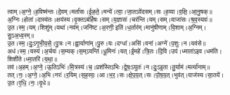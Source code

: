 

  
त्वाम्।अ॒ग्ने॒।ह॒विष्म॑न्तः।दे॒वम्।मर्ता॑सः।ई॒ळ॒ते॒।मन्ये॑।त्वा॒।जा॒तऽवे॑दसम्।सः।ह॒व्या।व॒क्षि॒।आ॒नु॒षक्॥  
अ॒ग्निः।होता॑।दास्व॑तः।क्षय॑स्य।वृ॒क्तऽब॑र्हिषः।सम्।य॒ज्ञासः॑।चर॑न्ति।यम्।सम्।वाजा॑सः।श्र॒व॒स्यवः॑॥  
उ॒त।स्म॒।यम्।शिशु॑म्।यथा॑।नव॑म्।जनि॑ष्ट।अ॒रणी॒ इति॑।ध॒र्तार॑म्।मानु॑षीणाम्।वि॒शाम्।अ॒ग्निम्।सु॒ऽअ॒ध्व॒रम्॥  
उ॒त।स्म॒।दुः॒ऽगृ॒भी॒य॒से॒।पु॒त्रः।न।ह्वा॒र्याणा॑म्।पु॒रु।यः।दग्धा॑।असि॑।वना॑।अग्ने॑।प॒शुः।न।यव॑से॥  
अध॑।स्म॒।यस्य॑।अ॒र्चयः॑।स॒म्यक्।स॒म्ऽयन्ति॑।धू॒मिनः॑।यत्।ई॒महे॑।त्रि॒तः।दि॒वि।उप॑।ध्माता॑ऽइव।धम॑ति।शिशी॑ते।ध्मा॒तरि॑।य॒था॒॥  
तव॑।अ॒हम्।अ॒ग्ने॒।ऊ॒तिऽभिः॑।मि॒त्रस्य॑।च॒।प्रश॑स्तिऽभिः।द्वे॒षः॒ऽयुतः॑।न।दुः॒ऽइ॒ता।तु॒र्याम॑।मर्त्या॑नाम्॥  
तत्।नः॒।अ॒ग्ने॒।अ॒भि।नरः॑।र॒यिम्।स॒ह॒स्वः॒।आ।भ॒र॒।सः।क्षे॒प॒य॒त्।सः।पो॒ष॒य॒त्।भुव॑त्।वाज॑स्य।सा॒तये॑।उ॒त।ए॒धि॒।नः॒।वृ॒धे॥  
